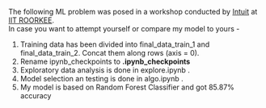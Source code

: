The following ML problem was posed in a workshop conducted by [Intuit](https://www.intuit.com/) at [IIT ROORKEE](https://www.iitr.ac.in/).<br>
In case you want to attempt yourself or compare my model to yours -
1. Training data has been divided into final_data_train_1 and final_data_train_2. Concat them along rows (axis = 0).
2. Rename ipynb_checkpoints to <b>.ipynb_checkpoints</b>
3. Exploratory data analysis is done in explore.ipynb .
4. Model selection an testing is done in algo.ipynb .
5. My model is based on Random Forest Classifier and got 85.87% accuracy
